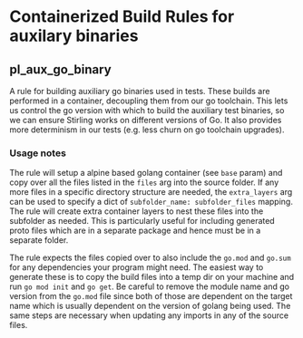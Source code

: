 # Containerized Build Rules for auxilary binaries

## pl_aux_go_binary

A rule for building auxiliary go binaries used in tests.
These builds are performed in a container, decoupling them from our go toolchain.
This lets us control the go version with which to build the auxiliary test binaries, so we can ensure Stirling works on different versions of Go.
It also provides more determinism in our tests (e.g. less churn on go toolchain upgrades).

### Usage notes

The rule will setup a alpine based golang container (see `base` param) and copy over all the files listed in the `files` arg into the source folder. If any more files in a specific directory structure are needed, the `extra_layers` arg can be used to specify a dict of `subfolder_name: subfolder_files`  mapping. The rule will create extra container layers to nest these files into the subfolder as needed. This is particularly useful for including generated proto files which are in a separate package and hence must be in a separate folder.

The rule expects the files copied over to also include the `go.mod` and `go.sum` for any dependencies your program might need. The easiest way to generate these is to copy the build files into a temp dir on your machine and run `go mod init` and `go get`. Be careful to remove the module name and go version from the `go.mod` file since both of those are dependent on the target name which is usually dependent on the version of golang being used. The same steps are necessary when updating any imports in any of the source files.
